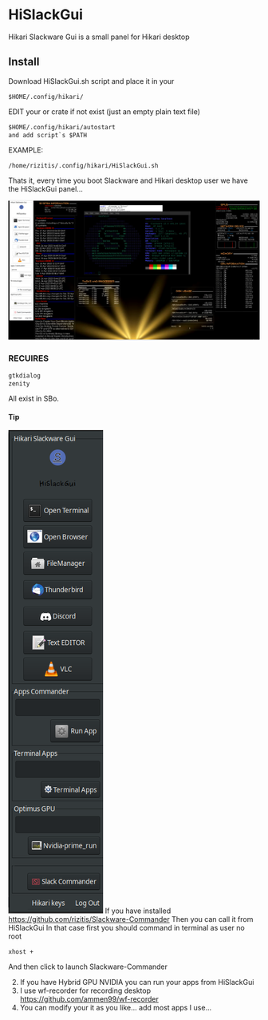 # HiSlackGui
Hikari Slackware Gui is a small panel for Hikari desktop 

## Install
Download HiSlackGui.sh script and place it in your
```
$HOME/.config/hikari/
```
EDIT your or crate if not exist (just an empty plain text file)
```
$HOME/.config/hikari/autostart
and add script`s $PATH
```
EXAMPLE:
```
/home/rizitis/.config/hikari/HiSlackGui.sh
```

Thats it, every time you boot Slackware and Hikari desktop user we have the HiSlackGui panel...



![HiSlackGui](https://github.com/rizitis/HiSlackGui/raw/main/hikari-slackware.png)

### RECUIRES
```
gtkdialog
zenity
```
All exist in SBo.

#### Tip
![HiSlackGui](https://github.com/rizitis/HiSlackGui/raw/main/Hikari%20Slackware%20Gui.png)
If you have installed https://github.com/rizitis/Slackware-Commander
Then you can call it from HiSlackGui
In that case first you should command in terminal as user no root
```
xhost +
```
And then click to launch Slackware-Commander


2) If you have Hybrid GPU NVIDIA you can run your apps from HiSlackGui
3) I use wf-recorder for recording desktop https://github.com/ammen99/wf-recorder
4) You can modify your it as you like... add most apps I use... 
